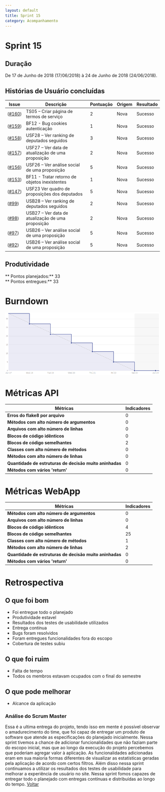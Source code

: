 ```yaml
---
layout: default
title: Sprint 15
category: Acompanhamento
---
```


# Sprint 15

## Duração

De 17 de Junho de 2018 (17/06/2018) à 24 de Junho de 2018 (24/06/2018).

## Histórias de Usuário concluídas

|Issue| Descrição|Pontuação|Origem|Resultado|
|-|-|-|-|-|
|([#160](https://github.com/fga-gpp-mds/2018.1-VoxPop-WebApp/issues/160))|TS05 – Criar página de termos de serviço|2|Nova|Sucesso|
|([#159](https://github.com/fga-gpp-mds/2018.1-VoxPop-WebApp/issues/159))|BF12 - Bug cookies autenticação|1|Nova|Sucesso|
|([#158](https://github.com/fga-gpp-mds/2018.1-VoxPop-WebApp/issues/158))|USF28 – Ver ranking de deputados seguidos |3|Nova|Sucesso|
|([#157](https://github.com/fga-gpp-mds/2018.1-VoxPop-WebApp/issues/157))|USF27 – Ver data de atualização de uma proposição|2|Nova|Sucesso|
|([#156](https://github.com/fga-gpp-mds/2018.1-VoxPop-WebApp/issues/156))|USF26 – Ver análise social de uma proposição|5|Nova|Sucesso|
|([#153](https://github.com/fga-gpp-mds/2018.1-VoxPop-WebApp/issues/153))|BF11 - Tratar retorno de objetos inexistentes|1|Nova|Sucesso|
|([#147](https://github.com/fga-gpp-mds/2018.1-VoxPop-WebApp/issues/147))|USF23 Ver quadro de proposições dos deputados|5|Nova|Sucesso|
|([#99](https://github.com/fga-gpp-mds/2018.1-VoxPop-API/issues/99))|USB28 – Ver ranking de deputados seguidos|2|Nova|Sucesso|
|([#98](https://github.com/fga-gpp-mds/2018.1-VoxPop-API/issues/98))|USB27 – Ver data de atualização de uma proposição |2|Nova|Sucesso|
|([#97](https://github.com/fga-gpp-mds/2018.1-VoxPop-API/issues/97))|USB26 – Ver análise social de uma proposição|5|Nova|Sucesso|
|([#92](https://github.com/fga-gpp-mds/2018.1-VoxPop-API/issues/92))|USB26 – Ver análise social de uma proposição|5|Nova|Sucesso|

## Produtividade
** Pontos planejados:** 33
<br>
** Pontos entregues:** 33

# Burndown
![Burndown](../assets/images/burndown15.png)

# Métricas API
|Métricas|Indicadores|
|-|-|
| **Erros do flake8 por arquivo** | 0 |
| **Métodos com alto número de argumentos** | 0 |
| **Arquivos com alto número de linhas** | 0 |
| **Blocos de código idênticos** | 0 |
| **Blocos de código semelhantes** | 2 |
| **Classes com alto número de métodos** | 0 |
| **Métodos com alto número de linhas** | 0 |
| **Quantidade de estruturas de decisão muito aninhadas** | 0 |
| **Métodos com vários 'return'** | 0 |

# Métricas WebApp
|Métricas|Indicadores|
|-|-|
| **Métodos com alto número de argumentos** | 0 |
| **Arquivos com alto número de linhas** | 0 |
| **Blocos de código idênticos** | 4 |
| **Blocos de código semelhantes** | 25 |
| **Classes com alto número de métodos** | 1 |
| **Métodos com alto número de linhas** | 2 |
| **Quantidade de estruturas de decisão muito aninhadas** | 0 |
| **Métodos com vários 'return'** | 0 |

# Retrospectiva

## O que foi bom
- Foi entregue todo o planejado
- Produtividade estavel
- Resultados dos testes de usabilidade utilizados
- Entrega contínua
- Bugs foram resolvidos
- Foram entregues funcionalidades fora do escopo
- Cobertura de testes subiu

## O que foi ruim
- Falta de tempo
- Todos os membros estavam ocupados com o final do semestre

## O que pode melhorar
- Alcance da aplicação

### Análise do Scrum Master
Essa é a ultima entrega do projeto, tendo isso em mente é possível observar o amadurecimento do time, que foi capaz de entregar um produto de software que atende as especificações do planejado inicialmente. Nessa sprint tivemos a chance de adicionar funcionalidades que não faziam parte do escopo inicial, mas que ao longo da execução do projeto percebemos que poderiam agregar valor à aplicação. As funcionalidades adicionadas eram em sua maioria formas diferentes de visualizar as estatísticas geradas pela aplicação de acordo com certos filtros. Além disso nessa sprint continuamos a utilizar os resultados dos testes de usabilidade para melhorar a experiência de usuário no site. Nessa sprint fomos capazes de entregar todo o planejado com entregas contínuas e distribuídas ao longo do tempo.
[Voltar](./../)
